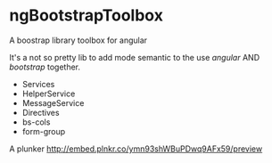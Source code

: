 ngBootstrapToolbox
==================

A boostrap library toolbox for angular

It's a not so pretty lib to add mode semantic to the use *angular* AND *bootstrap* together.

 * Services
  * HelperService
  * MessageService
 * Directives
  * bs-cols
  * form-group

A plunker http://embed.plnkr.co/ymn93shWBuPDwq9AFx59/preview
